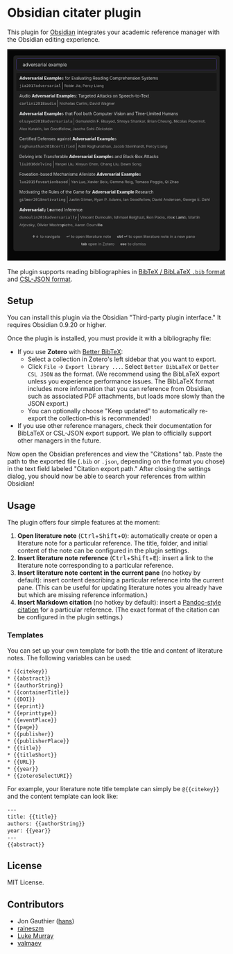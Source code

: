# Obsidian citater plugin

This plugin for [Obsidian](https://obsidian.md) integrates your academic reference manager with the Obsidian editing experience.

![](screenshot.png)

The plugin supports reading bibliographies in [BibTeX / BibLaTeX `.bib` format][4] and [CSL-JSON format][1].

## Setup

You can install this plugin via the Obsidian "Third-party plugin interface." It requires Obsidian 0.9.20 or higher.

Once the plugin is installed, you must provide it with a bibliography file:

-   If you use **Zotero** with [Better BibTeX][2]:
    -   Select a collection in Zotero's left sidebar that you want to export.
    -   Click `File` -> `Export library ...`.
        Select `Better BibLaTeX` or `Better CSL JSON` as the format.
        (We recommend using the BibLaTeX export unless you experience performance issues.
        The BibLaTeX format includes more information that you can reference from Obsidian, such as associated PDF attachments, but loads more slowly than the JSON export.)
    -   You can optionally choose "Keep updated" to automatically re-export the collection&ndash;this is recommended!
-   If you use other reference managers, check their documentation for BibLaTeX or CSL-JSON export support.
    We plan to officially support other managers in the future.

Now open the Obsidian preferences and view the "Citations" tab. Paste the path to the exported file (`.bib` or `.json`, depending on the format you chose) in the text field labeled "Citation export path." After closing the settings dialog, you should now be able to search your references from within Obsidian!

## Usage

The plugin offers four simple features at the moment:

1.  **Open literature note** (<kbd>Ctrl</kbd>+<kbd>Shift</kbd>+<kbd>O</kbd>): automatically create or open a literature note for a particular reference.
    The title, folder, and initial content of the note can be configured in the plugin settings.
2.  **Insert literature note reference** (<kbd>Ctrl</kbd>+<kbd>Shift</kbd>+<kbd>E</kbd>): insert a link to the literature note corresponding to a particular reference.
3.  **Insert literature note content in the current pane** (no hotkey by default): insert content describing a particular reference into the current pane. (This can be useful for updating literature notes you already have but which are missing reference information.)
4.  **Insert Markdown citation** (no hotkey by default): insert a [Pandoc-style citation][3] for a particular reference. (The exact format of the citation can be configured in the plugin settings.)

### Templates

You can set up your own template for both the title and content of literature notes.
The following variables can be used:

```text
* {{citekey}}
* {{abstract}}
* {{authorString}}
* {{containerTitle}}
* {{DOI}}
* {{eprint}}
* {{eprinttype}}
* {{eventPlace}}
* {{page}}
* {{publisher}}
* {{publisherPlace}}
* {{title}}
* {{titleShort}}
* {{URL}}
* {{year}}
* {{zoteroSelectURI}}
```

For example, your literature note title template can simply be `@{{citekey}}` and the content template can look like:

```text
---
title: {{title}}
authors: {{authorString}}
year: {{year}}
---
{{abstract}}
```

## License

MIT License.

## Contributors

-   Jon Gauthier ([hans](https://github.com/hans))
-   [raineszm](https://github.com/raineszm)
-   [Luke Murray](https://lukesmurray.com/)
-   [valmaev](https://github.com/valmaev)

[1]: https://github.com/citation-style-language/schema#csl-json-schema
[2]: https://retorque.re/zotero-better-bibtex/
[3]: https://pandoc.org/MANUAL.html#extension-citations
[4]: http://www.bibtex.org/
